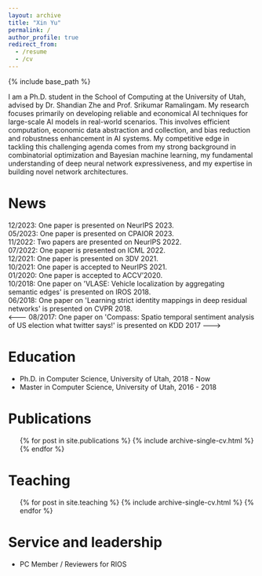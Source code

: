 ```yaml
---
layout: archive
title: "Xin Yu"
permalink: /
author_profile: true
redirect_from:
  - /resume
  - /cv
---
```


{% include base_path %}

I am a Ph.D. student in the School of Computing at the University of Utah, advised by Dr. Shandian Zhe and Prof. Srikumar Ramalingam. My research focuses primarily on developing reliable and economical AI techniques for large-scale AI models in real-world scenarios. This involves efficient computation, economic data abstraction and collection, and bias reduction and robustness enhancement in AI systems. 
My competitive edge in tackling this challenging agenda comes from my strong background in combinatorial optimization and Bayesian machine learning, my fundamental understanding of deep neural network expressiveness, and my expertise in building novel network architectures.

News
=====
12/2023: One paper is presented on NeurIPS 2023. \
05/2023: One paper is presented on CPAIOR 2023. \
11/2022: Two papers are presented on NeurIPS 2022. \
07/2022:  One paper is presented on ICML 2022. \
12/2021: One paper is presented on 3DV 2021. \
10/2021: One paper is accepted to NeurIPS 2021. \
01/2020: One paper is accepted to ACCV’2020. \
10/2018: One paper on 'VLASE: Vehicle localization by aggregating semantic edges' is presented on IROS 2018. \
06/2018: One paper on 'Learning strict identity mappings in deep residual networks' is presented on CVPR 2018. \
<--- 08/2017: One paper on 'Compass: Spatio temporal sentiment analysis of US election what twitter says!' is presented on KDD 2017 --->


Education
======
* Ph.D. in Computer Science, University of Utah, 2018 - Now
* Master in Computer Science, University of Utah, 2016 - 2018


Publications
======
  <ul>{% for post in site.publications %}
    {% include archive-single-cv.html %}
  {% endfor %}</ul>

<!---
Talks
======
  <ul>{% for post in site.talks %}
    {% include archive-single-talk-cv.html %}
  {% endfor %}</ul>
  
--->


Teaching
======
  <ul>{% for post in site.teaching %}
    {% include archive-single-cv.html %}
  {% endfor %}</ul>
  
Service and leadership
======
* PC Member / Reviewers for RIOS
